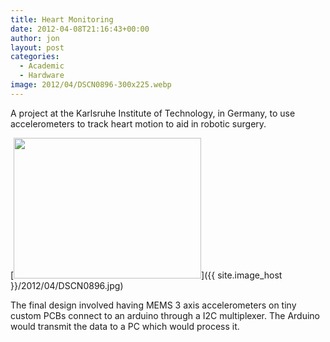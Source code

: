 ```yaml
---
title: Heart Monitoring
date: 2012-04-08T21:16:43+00:00
author: jon
layout: post
categories:
  - Academic
  - Hardware
image: 2012/04/DSCN0896-300x225.webp
---
```

A project at the Karlsruhe Institute of Technology, in Germany, to use accelerometers to track heart motion to aid in robotic surgery.

[<img src="{{ site.image_host }}/2012/04/DSCN0896-300x225.webp" alt="" title="DSCN0896" width="300" height="225" class="alignleft size-medium wp-image-197" />]({{ site.image_host }}/2012/04/DSCN0896.jpg)

The final design involved having MEMS 3 axis accelerometers on tiny custom PCBs connect to an arduino through a I2C multiplexer. The Arduino would transmit the data to a PC which would process it.
